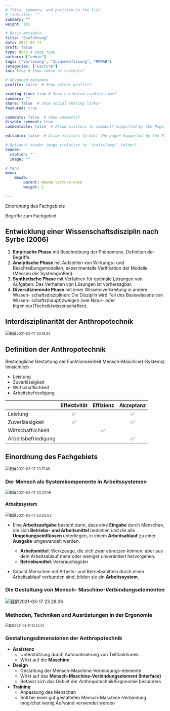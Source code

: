 ```yaml
---
# Title, summary, and position in the list
# linktitle: ""
summary: ""
weight: 101

# Basic metadata
title: "Einführung"
date: 2021-03-17
draft: false
type: docs # page type
authors: ["admin"]
tags: ["Vorlesung", "Zusammenfassung", "MMWAB"]
categories: ["Lecture"]
toc: true # Show table of contents?

# Advanced metadata
profile: false  # Show author profile?

reading_time: true # Show estimated reading time?
summary: ""
share: false  # Show social sharing links?
featured: true

comments: false  # Show comments?
disable_comment: true
commentable: false  # Allow visitors to comment? Supported by the Page, Post, and Docs content types.

editable: false  # Allow visitors to edit the page? Supported by the Page, Post, and Docs content types.

# Optional header image (relative to `static/img/` folder).
header:
  caption: ""
  image: ""

# Menu
menu: 
    mmwab:
        parent: mmwab-lecture-note
        weight: 1

---
```


Einordnung des Fachgebiets

Begriffe zum Fachgebiet

## Entwicklung einer Wissenschaftsdisziplin nach Syrbe (2006)

1. **Empirische Phase** mit Beschreibung der Phänomene, Definition der Begriffe.
2. **Analytische Phase** mit Aufstellen von Wirkungs- und Beschreibungsmodellen, experimentelle Verifikation der Modelle (Messen der Systemgrößen).
3. **Synthetische Phase** mit Verfahren für optimale Lösungen von Aufgaben: Das Verhalten von Lösungen ist vorhersagbar.
4. **Diversifizierende Phase** mit einer Wissensverbreitung in andere Wissen- schaftsdisziplinen: Die Disziplin wird Teil des Basiswissens von Wissen- schafts(haupt)zweigen (wie Natur- oder Ingenieur(Technik)wissenschaften).

## Interdisziplinarität der Anthropotechnik

<img src="https://raw.githubusercontent.com/EckoTan0804/upic-repo/master/uPic/截屏2021-03-17%2023.13.33.png" alt="截屏2021-03-17 23.13.33" style="zoom:80%;" />

## Definition der Anthropotechnik

Bestmögliche Gestaltung der Funktionseinheit Mensch-Maschine(-Systems) hinsichtlich

- Leistung
- Zuverlässigkeit
- Wirtschaftlichkeit
- Arbeitsbefriedigung

|                     | Effektivität | Effizienz | Akzeptanz |
| ------------------- | :----------: | :-------: | :-------: |
| Leistung            |      ✅       |           |     ✅     |
| Zuverlässigkeit     |      ✅       |           |     ✅     |
| Wirtschaftlichkeit  |              |     ✅     |           |
| Arbeitsbefriedigung |              |           |     ✅     |

## Einordnung des Fachgebiets

<img src="https://raw.githubusercontent.com/EckoTan0804/upic-repo/master/uPic/截屏2021-03-17%2023.17.49.png" alt="截屏2021-03-17 23.17.49" style="zoom:80%;" />

### Der Mensch als Systemkomponente in Arbeitssystemen

<img src="https://raw.githubusercontent.com/EckoTan0804/upic-repo/master/uPic/截屏2021-03-17%2023.27.08.png" alt="截屏2021-03-17 23.27.08" style="zoom:80%;" />

#### Arbeitssystem

<img src="https://raw.githubusercontent.com/EckoTan0804/upic-repo/master/uPic/截屏2021-03-17%2023.23.03.png" alt="截屏2021-03-17 23.23.03" style="zoom:80%;" />

- Eine **Arbeitsaufgabe** besteht darin, dass eine **Eingabe** durch Menschen, die sich **Betriebs- und Arbeitsmittel** bedienen und die alle **Umgebungseinflüssen** unterliegen, in einem **Arbeitsablauf** zu einer **Ausgabe** umgewandelt werden.
  - **Arbeitsmittel**: Werkzeuge, die sich zwar abnutzen können, aber aus dem Arbeitsablauf mehr oder weniger unverändert hervorgehen.
  - **Betriebsmittel**: Verbrauchsgüter

- Sobald Menschen mit Arbeits- und Betriebsmitteln durch einen Arbeitsablauf verbunden sind, bilden sie ein **Arbeitssystem**.

### Die Gestaltung von Mensch- Maschine-Verbindungselementen

![截屏2021-03-17 23.28.06](https://raw.githubusercontent.com/EckoTan0804/upic-repo/master/uPic/截屏2021-03-17%2023.28.06.png)

### Methoden, Techniken und Ausrüstungen in der Ergonomie

<img src="https://raw.githubusercontent.com/EckoTan0804/upic-repo/master/uPic/截屏2021-03-17%2023.30.33.png" alt="截屏2021-03-17 23.30.33" style="zoom:67%;" />

### Gestaltungsdimensionen der Anthropotechnik

- **Assistenz**
  - Unterstützung durch Automatisierung von Teilfunktionen
  - Wirkt auf die **Maschine**
- **Design**
  - Gestaltung der Mensch-Maschine-Verbindungs-elemente
  - Wirkt auf das **Mensch-Maschine-Verbindungselement (Interface)**
  - Befasst sich das Gebiet der Anthropotechnik/Ergonomie besonders
- **Training**
  - Anpassung des Menschen
  - Soll bei einer gut gestalteten Mensch-Maschine-Verbindung möglichst wenig Aufwand verwendet werden